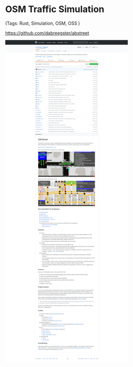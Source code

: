 ﻿# OSM Traffic Simulation 

(Tags: Rust, Simulation, OSM, OSS )


https://github.com/dabreegster/abstreet


![Screenshot 2020 01 06 Osm Traffic Simulation](/pic/Screenshot_2020-01-06-osm-traffic-simulation.png)
